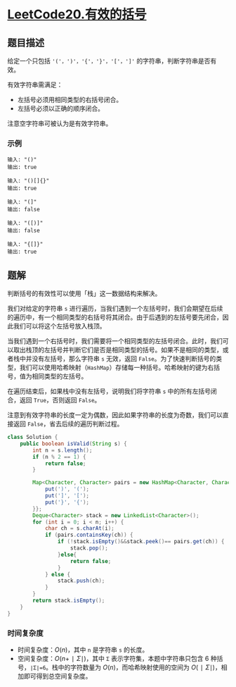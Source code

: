 # [LeetCode20.有效的括号](https://leetcode-cn.com/problems/valid-parentheses/)
## 题目描述
给定一个只包括 `'('，')'，'{'，'}'，'['，']'` 的字符串，判断字符串是否有效。

有效字符串需满足：

- 左括号必须用相同类型的右括号闭合。
- 左括号必须以正确的顺序闭合。

注意空字符串可被认为是有效字符串。

### 示例
```
输入: "()"
输出: true
```
```
输入: "()[]{}"
输出: true
```
```
输入: "(]"
输出: false
```
```
输入: "([)]"
输出: false
```
```
输入: "{[]}"
输出: true
```
## 题解
判断括号的有效性可以使用「栈」这一数据结构来解决。

我们对给定的字符串 `s` 进行遍历，当我们遇到一个左括号时，我们会期望在后续的遍历中，有一个相同类型的右括号将其闭合。由于后遇到的左括号要先闭合，因此我们可以将这个左括号放入栈顶。

当我们遇到一个右括号时，我们需要将一个相同类型的左括号闭合。此时，我们可以取出栈顶的左括号并判断它们是否是相同类型的括号。如果不是相同的类型，或者栈中并没有左括号，那么字符串 `s` 无效，返回 `False`。为了快速判断括号的类型，我们可以使用哈希映射（`HashMap`）存储每一种括号。哈希映射的键为右括号，值为相同类型的左括号。

在遍历结束后，如果栈中没有左括号，说明我们将字符串 `s` 中的所有左括号闭合，返回 `True`，否则返回 `False`。

注意到有效字符串的长度一定为偶数，因此如果字符串的长度为奇数，我们可以直接返回 `False`，省去后续的遍历判断过程。
```java
class Solution {
    public boolean isValid(String s) {
        int n = s.length();
        if (n % 2 == 1) {
            return false;
        }

        Map<Character, Character> pairs = new HashMap<Character, Character>() {{
            put(')', '(');
            put(']', '[');
            put('}', '{');
        }};
        Deque<Character> stack = new LinkedList<Character>();
        for (int i = 0; i < n; i++) {
            char ch = s.charAt(i);
            if (pairs.containsKey(ch)) {
                if (!stack.isEmpty()&&stack.peek()== pairs.get(ch)) {
                    stack.pop();
                }else{
                    return false;
                }
            } else {
                stack.push(ch);
            }
        }
        return stack.isEmpty();
    }
}

```
### 时间复杂度
- 时间复杂度：$O(n)$，其中 `n` 是字符串 `s` 的长度。
- 空间复杂度：$O(n+∣Σ∣)$，其中 `Σ` 表示字符集，本题中字符串只包含 6 种括号，`∣Σ∣=6`。栈中的字符数量为 $O(n)$，而哈希映射使用的空间为 $O(∣Σ∣)$，相加即可得到总空间复杂度。





